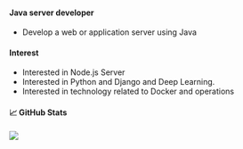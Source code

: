 
#### Java server developer

* Develop a web or application server using Java

#### Interest

* Interested in Node.js Server
* Interested in Python and Django and Deep Learning.
* Interested in technology related to Docker and operations

#### &#x1f4c8; GitHub Stats
<a href="https://github.com/Gon-Zo/gon-zo">
  <img align="center" src="https://github-readme-stats.vercel.app/api?username=Gon-Zo&show_icons=true&theme=nord"/>
</a>
